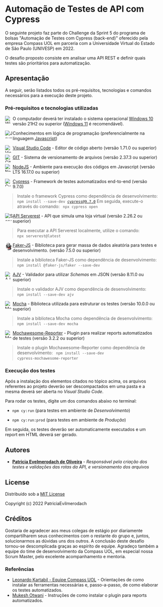 # Automação de Testes de API com Cypress

O seguinte projeto faz parte do Challenge da Sprint 5 do programa de bolsas "Automação de Testes com Cypress (back-end)" oferecido pela empresa Compass UOL em parceria com a Universidade Virtual do Estado de São Paulo (UNIVESP) em 2022.

O desafio proposto consiste em analisar uma API REST e definir quais testes são prioritários para automatização.

## Apresentação

A seguir, serão listados todos os pré-requisitos, tecnologias e comandos necessários para a execução deste projeto.

### Pré-requisitos e tecnologias utilizadas

<img align="left" alt="Windows-Logo" height="25" width ="25" src="https://cdn.jsdelivr.net/gh/devicons/devicon/icons/windows8/windows8-original.svg"/>

O computador deverá ter instalado o sistema operacional [Windows 10](https://www.microsoft.com/pt-br/windows/windows-10-specifications) versão 21H2 ou superior ([Windows 11](https://www.microsoft.com/pt-br/windows/windows-11-specifications) é recomendável).

<img align="left" alt="Javascript-Logo" height="25" width ="25" src="https://cdn.jsdelivr.net/gh/devicons/devicon/icons/javascript/javascript-original.svg" />

Conhecimentos em lógica de programação (preferencialmente na linguagem [Javascript](https://github.com/topics/javascript))

<img align="left" alt="Visual-Studio-Logo" height="25" width ="25" src="https://cdn.jsdelivr.net/gh/devicons/devicon/icons/visualstudio/visualstudio-plain.svg" />

[Visual Studio Code](https://code.visualstudio.com) - Editor de código aberto (versão 1.71.0 ou superior)

<img align="left" alt="Git-Logo" height="25" width ="25" src="https://cdn.jsdelivr.net/gh/devicons/devicon/icons/git/git-original.svg" />

[GIT](https://git-scm.com/) - Sistema de versionamento de arquivos (versão 2.37.3 ou superior)

<img align="left" alt="NodeJS-Logo" height="25" width ="25" src="https://cdn.jsdelivr.net/gh/devicons/devicon/icons/nodejs/nodejs-original.svg" />

[NodeJS](https://nodejs.org) - Ambiente para execução dos códigos em Javascript (versão LTS 16.17.0 ou superior)

<img align="left" alt="Cypress-Logo" height="25" width ="25" src="https://iconape.com/wp-content/files/gj/370774/svg/370774.svg" />

[Cypress](https://www.cypress.io/) - Framework de testes automatizados end-to-end (versão 9.7.0)
  
> Instale o framework Cypress como dependência de desenvolvimento: <code> npm install --save-dev cypress@9.7.0</code> Em seguida, execute-o através do comando: <code> npx cypress open </code>

<img align="left" alt="Serverest-Logo" height="25" width ="25" src="https://github.com/ServeRest/ServeRest/blob/trunk/docs/favicon.png" />
  
[API Serverest](https://serverest.dev/) - API que simula uma loja virtual (versão 2.26.2 ou superior)

> Para executar a API Serverest localmente, utilize o comando: <code> npx serverest@latest </code>

<img align="left" alt="Faker-JS-Logo" height="25" width ="25" src="https://github.com/faker-js/faker/blob/main/docs/public/logo.svg" />

[Faker-JS](https://fakerjs.dev/) - Biblioteca para gerar massa de dados aleatória para testes e desenvolvimento. (versão 7.5.0 ou superior)

> Instale a biblioteca Faker-JS como dependência de desenvolvimento: <code> npm install @faker-js/faker --save-dev </code>

<img align="left" alt="AJV-Logo" height="25" width ="25" src="https://ajv.js.org/img/ajv.png" />

[AJV](https://ajv.js.org/) - Validador para utilizar *Schemas* em JSON (versão 8.11.0 ou superior)

> Instale o validador AJV como dependência de desenvolvimento: <code> npm install --save-dev ajv </code>

<img align="left" alt="Mocha-Logo" height="25" width ="25" src="https://cdn.jsdelivr.net/gh/devicons/devicon/icons/mocha/mocha-plain.svg" />

[Mocha](https://mochajs.org/) - Biblioteca utilizada para estruturar os testes (versão 10.0.0 ou superior)

> Instale a biblioteca Mocha como dependência de desenvolvimento: <code> npm install --save-dev mocha </code>

<img align="left" alt="Mochawesome-Logo" height="25" width ="25" src="https://cdn-icons-png.flaticon.com/512/2011/2011750.png" />

[Mochawesome-Reporter](https://github.com/LironEr/cypress-mochawesome-reporter) - Plugin para realizar reports automatizados de testes (versão 3.2.2 ou superior)

> Instale o plugin Mochawesome-Reporter como dependência de desenvolvimento: <code> npm install --save-dev cypress-mochawesome-reporter </code>

### Execução dos testes

Após a instalação dos elementos citados no tópico acima, os arquivos referentes ao projeto deverão ser descompactados em uma pasta e a mesma deverá ser aberta no _Visual Studio Code_.

Para rodar os testes, digite um dos comandos abaixo no terminal:

* <code>npm cy:run</code> (para testes em ambiente de *Desenvolvimento*)

* <code>npm cy:run:prod</code> (para testes em ambiente de *Produção*)

Em seguida, os testes deverão ser automaticamente executados e um report em HTML deverá ser gerado.

## Autores

* **[Patricia Evelmerodach de Oliveira](https://github.com/PatriciaEvilmerodach/LogicalForest_Patricia_Oliveira_Compass)** - *Responsável pela criação dos testes e validações das rotas da API, e versionamento dos arquivos*

## License

Distribuído sob a [MIT License](https://github.com/PatriciaEvilmerodach/ChallengeFinal_PatriciaOliveira_Compass/blob/main/LICENSE)

Copyright (c) 2022 PatriciaEvilmerodach

## Créditos

Gostaria de agradecer aos meus colegas de estágio por diariamente compartilharem seus conhecimentos com o restante do grupo e, juntos, solucionarmos as dúvidas uns dos outros. A conclusão deste desafio tornou-se descomplicada graças ao espírito de equipe.
Agradeço também a equipe do time de desenvolvimento da Compass UOL, em especial nossa Scrum Master, pelo excelente acompanhamento e mentoria.

### Referências

* [Leonardo Kartabil - Equipe Compass UOL](https://compass.uol/pt/home/) - Orientações de como instalar as ferramentas necessárias e, passo-a-passo, de como elaborar os testes automatizados.
* [Mukesh Otwani](https://www.youtube.com/watch?v=aR74j4Hk0vo) - Instruções de como instalar o plugin para reports automatizados.
